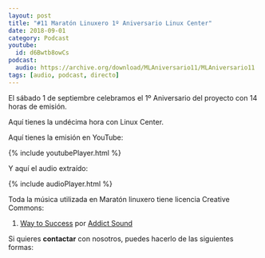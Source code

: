 ```yaml
---
layout: post
title: "#11 Maratón Linuxero 1º Aniversario Linux Center"
date: 2018-09-01
category: Podcast
youtube:
  id: d6Bwtb8owCs
podcast:
  audio: https://archive.org/download/MLAniversario11/MLAniversario11
tags: [audio, podcast, directo]
---
```

El sábado 1 de septiembre celebramos el 1º Aniversario del proyecto con 14 horas de emisión.

Aquí tienes la undécima hora con Linux Center.

Aquí tienes la emisión en YouTube:

{% include youtubePlayer.html %}

Y aquí el audio extraído:

{% include audioPlayer.html %}

Toda la música utilizada en Maratón linuxero tiene licencia Creative Commons:  
 
1. [Way to Success](https://www.jamendo.com/track/1334807/way-to-success) por [Addict Sound](https://www.jamendo.com/artist/451073/addict-sound)


Si quieres **contactar** con nosotros, puedes hacerlo de las siguientes formas: